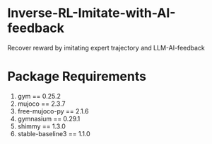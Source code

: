 # Inverse-RL-Imitate-with-AI-feedback
Recover reward by imitating expert trajectory and LLM-AI-feedback


# Package Requirements

1. gym == 0.25.2
2. mujoco == 2.3.7
3. free-mujoco-py == 2.1.6
4. gymnasium == 0.29.1
5. shimmy == 1.3.0
6. stable-baseline3 == 1.1.0
